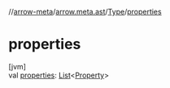 //[arrow-meta](../../../index.md)/[arrow.meta.ast](../index.md)/[Type](index.md)/[properties](properties.md)

# properties

[jvm]\
val [properties](properties.md): [List](https://kotlinlang.org/api/latest/jvm/stdlib/kotlin.collections/-list/index.html)&lt;[Property](../-property/index.md)&gt;
